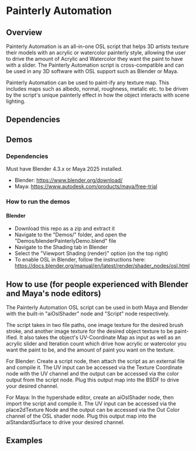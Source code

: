 # Painterly Automation

## Overview
Painterly Automation is an all-in-one OSL script that helps 3D artists texture their models with an acrylic or watercolor painterly style, allowing the user to drive the amount of Acrylic and Watercolor they want the paint to have with a slider. The Painterly Automation script is cross-compatible and can be used in any 3D software with OSL support such as Blender or Maya.

Painterly Automation can be used to paint-ify any texture map. This includes maps such as albedo, normal, roughness, metalic etc. to be driven by the script's unique painterly effect in how the object interacts with scene lighting.

## Dependencies

## Demos
### Dependencies
Must have Blender 4.3.x or Maya 2025 installed.
- Blender: https://www.blender.org/download/
- Maya: https://www.autodesk.com/products/maya/free-trial

### How to run the demos
#### Blender
- Download this repo as a zip and extract it
- Navigate to the "Demos/" folder, and open the "Demos/blenderPainterlyDemo.blend" file
- Navigate to the Shading tab in Blender
- Select the "Viewport Shading (render)" option (on the top right)
- To enable OSL in Blender, follow the instructions here: https://docs.blender.org/manual/en/latest/render/shader_nodes/osl.html

## How to use (for people experienced with Blender and Maya's node editors)
The Painterly Automation OSL script can be used in both Maya and Blender with the built-in "aiOslShader" node and "Script" node respectively. 

The script takes in two file paths, one image texture for the desired brush stroke, and another image texture for the desired object texture to be paint-ified. It also takes the object's UV-Coordinate Map as input as well as an acrylic slider and Iteration count which drive how acrylic or watercolor you want the paint to be, and the amount of paint you want on the texture.

For Blender: Create a script node, then attach the script as an external file and compile it. The UV input can be accessed via the Texture Coordinate node with the UV channel and the output can be accessed via the color output from the script node. Plug this output map into the BSDF to drive your desired channel.

For Maya: In the hypershade editor, create an aiOslShader node, then import the script and compile it. The UV input can be accessed via the place2dTexture Node and the output can be accessed via the Out Color channel of the OSL shader node. Plug this output map into the aiStandardSurface to drive your desired channel.

## Examples
